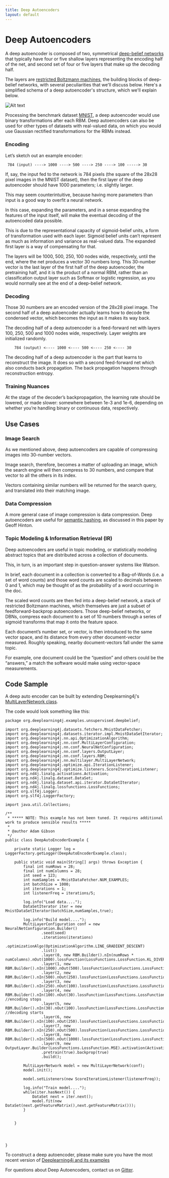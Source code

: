 ```yaml
---
title: Deep Autoencoders
layout: default
---
```


# Deep Autoencoders

A deep autoencoder is composed of two, symmetrical [deep-belief networks](./deepbeliefnetwork.html) that typically have four or five shallow layers representing the encoding half of the net, and second set of four or five layers that make up the decoding half.

The layers are [restricted Boltzmann machines](./restrictedboltzmannmachine.html), the building blocks of deep-belief networks, with several peculiarities that we'll discuss below. Here's a simplified schema of a deep autoencoder's structure, which we'll explain below.

![Alt text](./../img/deep_autoencoder.png) 

Processing the benchmark dataset [MNIST](http://yann.lecun.com/exdb/mnist/), a deep autoencoder would use binary transformations after each RBM. Deep autoencoders can also be used for other types of datasets with real-valued data, on which you would use Gaussian rectified transformations for the RBMs instead. 

### Encoding

Let’s sketch out an example encoder:
    
     784 (input) ----> 1000 ----> 500 ----> 250 ----> 100 -----> 30

If, say, the input fed to the network is 784 pixels (the square of the 28x28 pixel images in the MNIST dataset), then the first layer of the deep autoencoder should have 1000 parameters; i.e. slightly larger. 

This may seem counterintuitive, because having more parameters than input is a good way to overfit a neural network. 

In this case, expanding the parameters, and in a sense expanding the features of the input itself, will make the eventual decoding of the autoencoded data possible. 

This is due to the representational capacity of sigmoid-belief units, a form of transformation used with each layer. Sigmoid belief units can’t represent as much as information and variance as real-valued data. The expanded first layer is a way of compensating for that. 

The layers will be 1000, 500, 250, 100 nodes wide, respectively, until the end, where the net produces a vector 30 numbers long. This 30-number vector is the last layer of the first half of the deep autoencoder, the pretraining half, and it is the product of a normal RBM, rather than an classification output layer such as Softmax or logistic regression, as you would normally see at the end of a deep-belief network. 

### Decoding

Those 30 numbers are an encoded version of the 28x28 pixel image. The second half of a deep autoencoder actually learns how to decode the condensed vector, which becomes the input as it makes its way back.

The decoding half of a deep autoencoder is a feed-forward net with layers 100, 250, 500 and 1000 nodes wide, respectively. 
Layer weights are initialized randomly. 

		784 (output) <---- 1000 <---- 500 <---- 250 <---- 30

The decoding half of a deep autoencoder is the part that learns to reconstruct the image. It does so with a second feed-forward net which also conducts back propagation. The back propagation happens through reconstruction entropy.

### Training Nuances

At the stage of the decoder’s backpropagation, the learning rate should be lowered, or made slower: somewhere between 1e-3 and 1e-6, depending on whether you’re handling binary or continuous data, respectively.

## Use Cases

### Image Search

As we mentioned above, deep autoencoders are capable of compressing images into 30-number vectors. 

Image search, therefore, becomes a matter of uploading an image, which the search engine will then compress to 30 numbers, and compare that vector to all the others in its index. 

Vectors containing similar numbers will be returned for the search query, and translated into their matching image. 

### Data Compression

A more general case of image compression is data compression. Deep autoencoders are useful for [semantic hashing](https://www.cs.utoronto.ca/~rsalakhu/papers/semantic_final.pdf), as discussed in this paper by Geoff Hinton.

### Topic Modeling & Information Retrieval (IR)

Deep autoencoders are useful in topic modeling, or statistically modeling abstract topics that are distributed across a collection of documents. 

This, in turn, is an important step in question-answer systems like Watson.

In brief, each document in a collection is converted to a Bag-of-Words (i.e. a set of word counts) and those word counts are scaled to decimals between 0 and 1, which may be thought of as the probability of a word occurring in the doc. 

The scaled word counts are then fed into a deep-belief network, a stack of restricted Boltzmann machines, which themselves are just a subset of feedforward-backprop autoencoders. Those deep-belief networks, or DBNs, compress each document to a set of 10 numbers through a series of sigmoid transforms that map it onto the feature space. 

Each document’s number set, or vector, is then introduced to the same vector space, and its distance from every other document-vector measured. Roughly speaking, nearby document-vectors fall under the same topic. 

For example, one document could be the “question” and others could be the “answers,” a match the software would make using vector-space measurements. 

## Code Sample

A deep auto encoder can be built by extending Deeplearning4j's [MultiLayerNetwork class](https://github.com/deeplearning4j/deeplearning4j/blob/3e934e0128e443a0e187f5aea7a3b8677d9a6568/deeplearning4j-core/src/main/java/org/deeplearning4j/nn/multilayer/MultiLayerNetwork.java).

The code would look something like this:

```
package org.deeplearning4j.examples.unsupervised.deepbelief;

import org.deeplearning4j.datasets.fetchers.MnistDataFetcher;
import org.deeplearning4j.datasets.iterator.impl.MnistDataSetIterator;
import org.deeplearning4j.nn.api.OptimizationAlgorithm;
import org.deeplearning4j.nn.conf.MultiLayerConfiguration;
import org.deeplearning4j.nn.conf.NeuralNetConfiguration;
import org.deeplearning4j.nn.conf.layers.OutputLayer;
import org.deeplearning4j.nn.conf.layers.RBM;
import org.deeplearning4j.nn.multilayer.MultiLayerNetwork;
import org.deeplearning4j.optimize.api.IterationListener;
import org.deeplearning4j.optimize.listeners.ScoreIterationListener;
import org.nd4j.linalg.activations.Activation;
import org.nd4j.linalg.dataset.DataSet;
import org.nd4j.linalg.dataset.api.iterator.DataSetIterator;
import org.nd4j.linalg.lossfunctions.LossFunctions;
import org.slf4j.Logger;
import org.slf4j.LoggerFactory;

import java.util.Collections;

/**
 * ***** NOTE: This example has not been tuned. It requires additional work to produce sensible results *****
 *
 * @author Adam Gibson
 */
public class DeepAutoEncoderExample {

    private static Logger log = LoggerFactory.getLogger(DeepAutoEncoderExample.class);

    public static void main(String[] args) throws Exception {
        final int numRows = 28;
        final int numColumns = 28;
        int seed = 123;
        int numSamples = MnistDataFetcher.NUM_EXAMPLES;
        int batchSize = 1000;
        int iterations = 1;
        int listenerFreq = iterations/5;

        log.info("Load data....");
        DataSetIterator iter = new MnistDataSetIterator(batchSize,numSamples,true);

        log.info("Build model....");
        MultiLayerConfiguration conf = new NeuralNetConfiguration.Builder()
                .seed(seed)
                .iterations(iterations)
                .optimizationAlgo(OptimizationAlgorithm.LINE_GRADIENT_DESCENT)
                .list()
                .layer(0, new RBM.Builder().nIn(numRows * numColumns).nOut(1000).lossFunction(LossFunctions.LossFunction.KL_DIVERGENCE).build())
                .layer(1, new RBM.Builder().nIn(1000).nOut(500).lossFunction(LossFunctions.LossFunction.KL_DIVERGENCE).build())
                .layer(2, new RBM.Builder().nIn(500).nOut(250).lossFunction(LossFunctions.LossFunction.KL_DIVERGENCE).build())
                .layer(3, new RBM.Builder().nIn(250).nOut(100).lossFunction(LossFunctions.LossFunction.KL_DIVERGENCE).build())
                .layer(4, new RBM.Builder().nIn(100).nOut(30).lossFunction(LossFunctions.LossFunction.KL_DIVERGENCE).build()) //encoding stops
                .layer(5, new RBM.Builder().nIn(30).nOut(100).lossFunction(LossFunctions.LossFunction.KL_DIVERGENCE).build()) //decoding starts
                .layer(6, new RBM.Builder().nIn(100).nOut(250).lossFunction(LossFunctions.LossFunction.KL_DIVERGENCE).build())
                .layer(7, new RBM.Builder().nIn(250).nOut(500).lossFunction(LossFunctions.LossFunction.KL_DIVERGENCE).build())
                .layer(8, new RBM.Builder().nIn(500).nOut(1000).lossFunction(LossFunctions.LossFunction.KL_DIVERGENCE).build())
                .layer(9, new OutputLayer.Builder(LossFunctions.LossFunction.MSE).activation(Activation.SIGMOID).nIn(1000).nOut(numRows*numColumns).build())
                .pretrain(true).backprop(true)
                .build();

        MultiLayerNetwork model = new MultiLayerNetwork(conf);
        model.init();

        model.setListeners(new ScoreIterationListener(listenerFreq));

        log.info("Train model....");
        while(iter.hasNext()) {
            DataSet next = iter.next();
            model.fit(new DataSet(next.getFeatureMatrix(),next.getFeatureMatrix()));
        }


    }




}

```
       

To construct a deep autoencoder, please make sure you have the most recent version of [Deeplearning4j and its examples](https://github.com/deeplearning4j/dl4j-examples/tree/master/dl4j-examples/src/main/java/org/deeplearning4j/examples/unsupervised/deepbelief)

For questions about Deep Autoencoders, contact us on [Gitter](https://gitter.im/deeplearning4j/deeplearning4j). 
